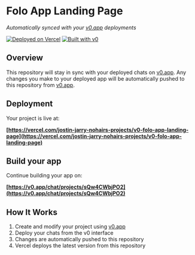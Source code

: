# Folo App Landing Page

*Automatically synced with your [v0.app](https://v0.app) deployments*

[![Deployed on Vercel](https://img.shields.io/badge/Deployed%20on-Vercel-black?style=for-the-badge&logo=vercel)](https://vercel.com/jostin-jarry-nohairs-projects/v0-folo-app-landing-page)
[![Built with v0](https://img.shields.io/badge/Built%20with-v0.app-black?style=for-the-badge)](https://v0.app/chat/projects/sQw4CWbjPO2)

## Overview

This repository will stay in sync with your deployed chats on [v0.app](https://v0.app).
Any changes you make to your deployed app will be automatically pushed to this repository from [v0.app](https://v0.app).

## Deployment

Your project is live at:

**[https://vercel.com/jostin-jarry-nohairs-projects/v0-folo-app-landing-page](https://vercel.com/jostin-jarry-nohairs-projects/v0-folo-app-landing-page)**

## Build your app

Continue building your app on:

**[https://v0.app/chat/projects/sQw4CWbjPO2](https://v0.app/chat/projects/sQw4CWbjPO2)**

## How It Works

1. Create and modify your project using [v0.app](https://v0.app)
2. Deploy your chats from the v0 interface
3. Changes are automatically pushed to this repository
4. Vercel deploys the latest version from this repository